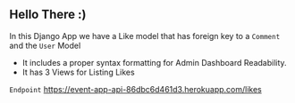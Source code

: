 ## Hello There :)

In this Django App we have a Like model that has foreign key to a `Comment` and the `User` Model

- It includes a proper syntax formatting for Admin Dashboard Readability.
- It has 3 Views for Listing Likes 

`Endpoint`
https://event-app-api-86dbc6d461d3.herokuapp.com/likes
